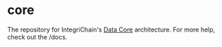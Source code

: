 # core

The repository for IntegriChain's [Data Core](https://integrichain.atlassian.net/wiki/spaces/Core/overview) architecture. For more help, check out the /docs.

